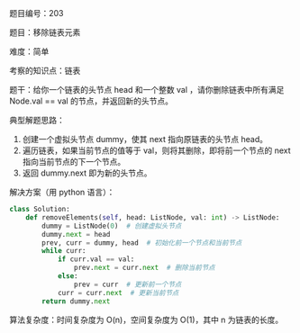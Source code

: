 题目编号：203

题目：移除链表元素

难度：简单

考察的知识点：链表

题干：给你一个链表的头节点 head 和一个整数 val ，请你删除链表中所有满足 Node.val == val 的节点，并返回新的头节点。

典型解题思路：

1. 创建一个虚拟头节点 dummy，使其 next 指向原链表的头节点 head。
2. 遍历链表，如果当前节点的值等于 val，则将其删除，即将前一个节点的 next 指向当前节点的下一个节点。
3. 返回 dummy.next 即为新的头节点。

解决方案（用 python 语言）：

```python
class Solution:
    def removeElements(self, head: ListNode, val: int) -> ListNode:
        dummy = ListNode(0)  # 创建虚拟头节点
        dummy.next = head
        prev, curr = dummy, head  # 初始化前一个节点和当前节点
        while curr:
            if curr.val == val:
                prev.next = curr.next  # 删除当前节点
            else:
                prev = curr  # 更新前一个节点
            curr = curr.next  # 更新当前节点
        return dummy.next
```

算法复杂度：时间复杂度为 O(n)，空间复杂度为 O(1)，其中 n 为链表的长度。